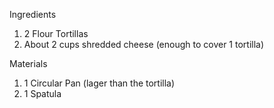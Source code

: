 Ingredients
1. 2 Flour Tortillas
2. About 2 cups shredded cheese (enough to cover 1 tortilla)

Materials
1. 1 Circular Pan (lager than the tortilla)
2. 1 Spatula